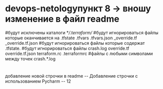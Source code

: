 # devops-netologyпункт 8 -> вношу изменение в файл readme

#будут исключены каталоги **/.terraform/*
#будут игнорироваться файлы которые оканчивается на .tfstate .tfvars .tfvars.json _override.tf _override.tf.json
#будут игнорироваться файлы которые содержат .tfstate.
#будут игнорироваться файлы crash.log override.tf override.tf.json terraform.rc .terraformrc 
#файлы с любыми символами между точек crash.*.log
#
добавление новой строчки в readme
-- Добавление строчки с использованием Pycharm -- 12
